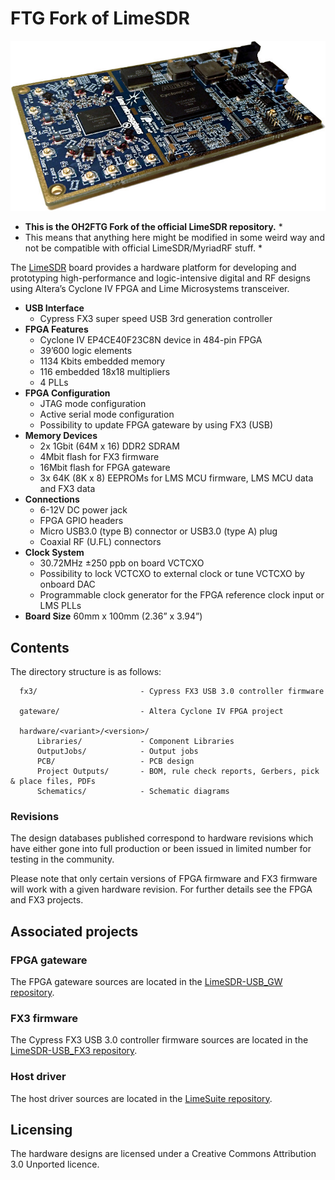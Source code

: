 # FTG Fork of LimeSDR

![LimeSDR board](/images/LimeSDR_722w.jpg)

* **This is the OH2FTG Fork of the official LimeSDR repository.** * 
* This means that anything here might be modified in some weird way and not be compatible with official LimeSDR/MyriadRF stuff. *


The [LimeSDR](https://myriadrf.org/projects/limesdr/) board provides a hardware platform for developing and prototyping high-performance and logic-intensive digital and RF designs using Altera’s Cyclone IV FPGA and Lime Microsystems transceiver.

* **USB Interface** 
  * Cypress FX3 super speed USB 3rd generation controller 
* **FPGA Features**
  * Cyclone IV EP4CE40F23C8N device in 484-pin FPGA
  * 39’600 logic elements
  * 1134 Kbits embedded memory
  * 116 embedded 18x18 multipliers 
  * 4 PLLs 
* **FPGA Configuration**
  * JTAG mode configuration 
  * Active serial mode configuration 
  * Possibility to update FPGA gateware by using FX3 (USB)
* **Memory Devices** 
  * 2x 1Gbit (64M x 16) DDR2 SDRAM 
  * 4Mbit flash for FX3 firmware
  * 16Mbit flash for FPGA gateware
  * 3x 64K (8K x 8) EEPROMs for LMS MCU firmware, LMS MCU data and FX3 data
* **Connections**
  * 6-12V DC power jack
  * FPGA GPIO headers
  * Micro USB3.0 (type B) connector or USB3.0 (type A) plug
  * Coaxial RF (U.FL) connectors
* **Clock System**
  * 30.72MHz ±250 ppb on board VCTCXO
  * Possibility to lock VCTCXO to external clock or tune VCTCXO by onboard DAC 
  * Programmable clock generator for the FPGA reference clock input or LMS PLLs
* **Board Size** 60mm x 100mm (2.36” x 3.94”) 

## Contents

The directory structure is as follows:

      fx3/                       - Cypress FX3 USB 3.0 controller firmware
         
      gateware/                  - Altera Cyclone IV FPGA project

      hardware/<variant>/<version>/
          Libraries/             - Component Libraries
          OutputJobs/            - Output jobs
          PCB/                   - PCB design
          Project Outputs/       - BOM, rule check reports, Gerbers, pick & place files, PDFs
          Schematics/            - Schematic diagrams

### Revisions

The design databases published correspond to hardware revisions which have either gone into full production or been issued in limited number for testing in the community. 

Please note that only certain versions of FPGA firmware and FX3 firmware will work with a given hardware revision. For further details see the FPGA and FX3 projects.

## Associated projects

### FPGA gateware

The FPGA gateware sources are located in the [LimeSDR-USB_GW repository](https://github.com/myriadrf/LimeSDR-USB_GW).

### FX3 firmware

The Cypress FX3 USB 3.0 controller firmware sources are located in the [LimeSDR-USB_FX3 repository](https://github.com/myriadrf/LimeSDR-USB_FX3).

### Host driver

The host driver sources are located in the [LimeSuite repository](https://github.com/myriadrf/LimeSuite).

## Licensing

The hardware designs are licensed under a Creative Commons Attribution 3.0 Unported licence.
